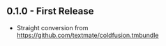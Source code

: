 ## 0.1.0 - First Release
* Straight conversion from https://github.com/textmate/coldfusion.tmbundle
